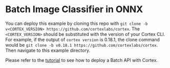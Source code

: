 # Batch Image Classifier in ONNX

You can deploy this example by cloning this repo with `git clone -b v<CORTEX_VERSION> https://github.com/cortexlabs/cortex`. The `<CORTEX_VERSION>` should be substituted with the version of your Cortex CLI. For example, if the output of `cortex version` is 0.18.1, the clone command would be `git clone -b v0.18.1 https://github.com/cortexlabs/cortex`. Then navigate to this example directory.

<!-- CORTEX_VERSION_MINOR -->
Please refer to the [tutorial](https://docs.cortex.dev/v/master/batchapi/image-classifier#deploy-your-batch-api) to see how to deploy a Batch API with Cortex.
